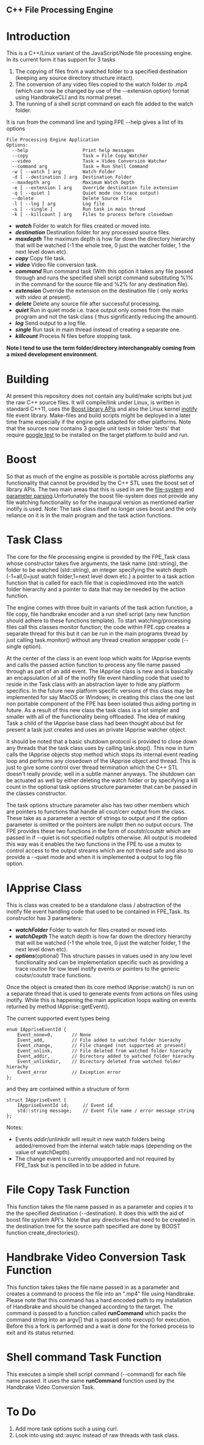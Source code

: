 ## C++ File Processing Engine ##

# Introduction #

This is a C++/Linux variant of the JavaScript/Node file processing engine. In its current form it has support for 3 tasks 

1. The copying of files from a watched folder to a specified destination (keeping any source directory structure intact).
1. The conversion of any video files copied to the watch folder to .mp4 (which can now be changed by use of the --extension option) format using HandbrakeCLI and its normal preset. 
1. The running of a shell script command on each file added to the watch folder.

It is run from the command line and typing FPE --help gives a list of its options

    File Processing Engine Application
    Options:
      --help   					Print help messages
      --copy   					Task = File Copy Watcher
      --video  					Task = Video Conversion Watcher
      --command arg				Task = Run Shell Command
      -w [ --watch ] arg   		Watch Folder
      -d [ --destination ] arg 	Destination Folder
      --maxdepth arg   			Maximum Watch Depth
      -e [ --extension ] arg   	Override destination file extension
      -q [ --quiet ]   			Quiet mode (no trace output)
      --delete 					Delete Source File
      -l [ --log ] arg 			Log file
      -s [ --single ]  			Run task in main thread
      -k [ --killcount ] arg   	Files to process before closedown

 
- ***watch*** Folder to watch for files created or moved into.
- ***destination*** Destination folder for any processed source files.
- ***maxdepth*** The maximum depth is how far down  the directory hierarchy that will be watched (-1 the whole tree, 0 just the watcher folder, 1 the next level down etc).
- ***copy*** Copy file task.
- ***video*** Video file conversion task.
- ***command*** Run command task (With this option it takes any file passed through and runs the specified shell script command substituting %1% in the command for the source file and %2% for any destination file).
- ***extension*** Override the extension on the destination file ( only works with *video* at present).
- ***delete*** Delete any source file after successful processing.
- ***quiet*** Run in quiet mode i.e. trace output only comes from the main program and not the task class ( thus significantly reducing the amount).
- ***log*** Send output to a log file.
- ***single*** Run task in main thread instead of creating a separate one.
- ***killcount*** Process N files before stopping task.

**Note I tend to use the term folder/directory interchangeably coming from a mixed development environment.**

# Building #

At present this repository does not contain any build/make scripts but just the raw C++ source files. It will compile/link under Linux, is written in standard C++11, uses the [Boost library APis](http://www.boost.org/) and also the Linux kernel [inotify](https://en.wikipedia.org/wiki/Inotify) file event library. Make-files and build scripts might be deployed in a later time frame especially if the engine gets adapted for other platforms. Note that the sources now contains 3 google unit tests in folder 'tests' that require [google test](https://github.com/google/googletest) to be installed on the target platform to build and run.

# Boost #

So that as much of the engine as possible is portable across platforms any functionality that cannot be provided by the C++ STL uses the boost set of library APis. The two main areas that this is used in are the [file-system](http://www.boost.org/doc/libs/1_62_0/libs/filesystem/doc/index.htm) and [parameter parsing](http://www.boost.org/doc/libs/1_62_0/libs/parameter/doc/html/index.html).Unfortunately the boost file-system does not provide any file watching functionality so for the inaugural version as mentioned earlier  inotify is used. Note: The task class itself no longer uses boost and the only reliance on it is in the main program and the task action functions.

# Task Class #

The core for the file processing engine is provided by the FPE_Task class whose constructor takes five arguments, the task name (std::string), the folder to be watched (std::string), an integer specifying the watch depth (-1=all,0=just watch folder,1=next level down etc.) a pointer to a task action function that is called for each file that is copied/moved into the watch folder hierarchy and a pointer to data that may be needed by the action function. 

The engine comes with three built in variants of the task action function, a file copy, file handbrake encoder and a run shell script (any new function should adhere to these functions template). To start watching/processing files call this classes monitor function; the code within FPE.cpp creates a separate thread for this but it can be run in the main programs thread by just calling task.monitor() without any thread creation wrappper code (--single  option).

At the center of the class is an event loop which waits for IApprise events and calls the passed action function to process any file name passed through as part of an add event. The IApprise class is new and is basically an encapsulation of all of the inotify file event handling  code that used to reside in the Task class with an abstraction layer to hide any platform specifics. In the future new platform specific versions of this class may be implemented for say MacOS or Windows; in creating this class the one last non portable component of the FPE has been isolated thus aiding porting in future. As a result of this new class the task class is a lot simpler and smaller with all of the functionality being offloaded. The idea of making Task a child of the IApprise base class had been thought about but for present a task just creates and uses an private IApprise watcher object.

It should be noted that a basic shutdown protocol is provided to close down any threads that the task class uses by calling task.stop(). This now in turn calls the IApprise objects stop method which stops its internal event reading loop and performs any closedown of the IApprise object and thread.  This is just to give some control over thread termination which the C++ STL doesn't really provide; well in a subtle manner anyways. The shutdown can be actuated as well by either deleting the watch folder or by specifying a kill count in the optional task options structure parameter that can be passed in the classes constructor.

The task options structure parameter also has two other members which are pointers to functions that handle all cout/cerr output from the class. These take as a parameter a vector of strings to output and if the option parameter is omitted or the pointers are nullptr then no output occurs. The FPE provides these two functions in the form of coutstr/coutstr which are passed in if --quiet is not specified nullptrs otherwise. All output is modeled this way was it enables the two functions in the FPE to use a mutex to control access to the output streams which are not thread safe and also to provide a --quiet mode and when it is implemented a output to log file option.

# IApprise Class #

This is class was created to be a standalone class / abstraction of the inotify file event handling code that used to be contained in FPE_Task. Its constructor has 3 parameters:

- ***watchFolder*** Folder to watch for files created or moved into.
- ***watchDepth***  The watch depth is how far down the directory hierarchy that will be watched (-1 the whole tree, 0 just the watcher folder, 1 the next level down etc).
- ***options***(optional) This structure passes in values used in any low level functionality and can be implementation specific such as providing a trace routine for low level inotify events or  pointers to the generic coutsr/coutstr trace functions.

Once the object is created then its core method IApprise::watch() is run on a separate thread that is used to generate events from actions on files using inotify. While this is happening the main application loops  waiting on events returned by method IApprise::getEvent().

The current supported event types being

    enum IAppriseEventId { 
    	Event_none=0,   	// None
    	Event_add,  		// File added to watched folder hierachy
    	Event_change,   	// File changed (not supported at present)
    	Event_unlink,   	// File deleted from watched folder hierachy
    	Event_addir,		// Directory added to watched folder hierachy
    	Event_unlinkdir,	// Directory deleted from watched folder hierachy
    	Event_error 		// Exception error
    };

and they are contained within a structure of form

    struct IAppriseEvent {
    	IAppriseEventId id;		// Event id
    	std::string message;   	// Event file name / error message string
    };
    
Notes: 

- Events *addir*/unlinkdir will result in new watch folders being added/removed from the internal watch table maps (depending on the value of watchDepth).
- The change event is currently unsupported and not required by FPE_Task but is pencilled in to be added in future.

# File Copy Task Function #

This function takes the file name  passed in as a parameter and copies it to  the the specified destination (--destination). It does this with the aid of boost file system API's. Note that any directories that need to be created in the destination tree for the source path specified are done by BOOST function create_directories().

# Handbrake Video Conversion Task Function #

This function takes takes the file name passed in as a parameter and creates a command to process the file into an ".mp4" file using Handbrake. Please note that this command has a hard encoded path to my installation of Handbrake and should be changed according to the target. The command is passed to a function called **runCommand** which packs the command string into an argv[] that is  passed onto execvp() for execution. Before this a fork is performed and a wait is done for the forked process to exit and its status returned.

# Shell command Task Function #

This executes a simple shell script command (--command) for each file name passed. It uses the same **runCommand** function used by the Handbrake Video Conversion Task.

# To Do #

1. Add more task options such a using curl.
3. Look into using std::async instead of raw threads with task class.



